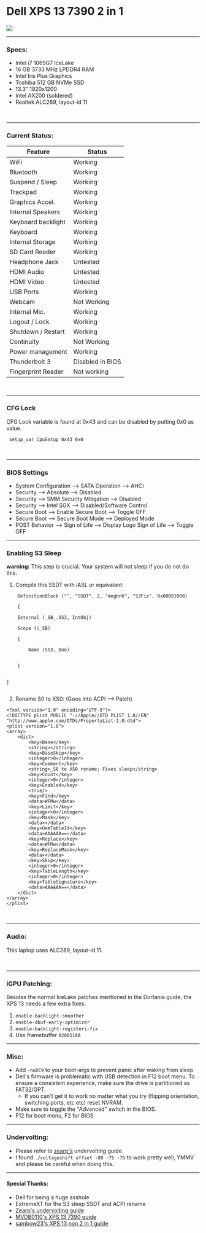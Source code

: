 # Dell XPS 13 7390 2 in 1

<img src="https://media.discordapp.net/attachments/1084252068711247965/1137134955575644160/IMG_6096.jpg?width=488&height=651">


<br>

-----------------------------------------


### Specs:

- Intel i7 1065G7 IceLake
- 16 GB 3733 MHz LPDDR4 RAM
- Intel Iris Plus Graphics
- Toshiba 512 GB NVMe SSD
- 13.3" 1920x1200
- Intel AX200 (soldered)
- Realtek ALC289, layout-id 11

<br>

-----------------------------------------


 ### Current Status:

 | **Feature**        | **Status**           
|--------------------|----------------------|
| WiFi               | Working              | 
| Bluetooth          | Working              | 
| Suspend / Sleep    | Working              | 
| Trackpad           | Working              | 
| Graphics Accel.    | Working              | 
| Internal Speakers  | Working              |   
| Keyboard backlight | Working              | 
| Keyboard           | Working              |
| Internal Storage   | Working              | 
| SD Card Reader     | Working              | 
| Headphone Jack     | Untested             | 
| HDMI Audio         | Untested             |
| HDMI Video         | Untested             |                                                                 
| USB Ports          | Working              | 
| Webcam             | Not Working          | 
| Internal Mic.      | Working              | 
| Logout / Lock      | Working              | 
| Shutdown / Restart | Working              | 
| Continuity         | Not Working          |     
| Power management   | Working              |
| Thunderbolt 3      | Disabled in BIOS     |
| Fingerprint Reader | Not working          |

<br>

-----------------------------------------

### CFG Lock

CFG Lock variable is found at 0x43 and can be disabled by putting 0x0 as value.
  
     setup_var CpuSetup 0x43 0x0

<br>

-----------------------------------------


### BIOS Settings

- System Configuration --> SATA Operation --> AHCI
- Security --> Absolute --> Disabled
- Security --> SMM Security Mitigation --> Disabled
- Security --> Intel SGX --> Disabled/Software Control
- Secure Boot --> Enable Secure Boot --> Toggle OFF
- Secure Boot --> Secure Boot Mode --> Deployed Mode
- POST Behavior --> Sign of Life --> Display Logo Sign of Life --> Toggle OFF

-----------------------------------------


### Enabling S3 Sleep

**warning:** This step is crucial. Your system will not sleep if you do not do this.

1. Compile this SSDT with iASL or equivalant:

```
    DefinitionBlock ("", "SSDT", 2, "meghn6", "S3Fix", 0x00001000)

    {

    External (_SB_.SS3, IntObj)
    
    Scope (\_SB)

    {

    	Name (SS3, One)
     

	}
    
 
}
  
```

2. Rename S0 to XS0: (Goes into ACPI --> Patch) 
```
<?xml version="1.0" encoding="UTF-8"?>
<!DOCTYPE plist PUBLIC "-//Apple//DTD PLIST 1.0//EN" "http://www.apple.com/DTDs/PropertyList-1.0.dtd">
<plist version="1.0">
<array>
	<dict>
		<key>Base</key>
		<string></string>
		<key>BaseSkip</key>
		<integer>0</integer>
		<key>Comment</key>
		<string>_S0 to XS0 rename; Fixes sleep</string>
		<key>Count</key>
		<integer>0</integer>
		<key>Enabled</key>
		<true/>
		<key>Find</key>
		<data>WFMw</data>
		<key>Limit</key>
		<integer>0</integer>
		<key>Mask</key>
		<data></data>
		<key>OemTableId</key>
		<data>AAAAAA==</data>
		<key>Replace</key>
		<data>WFMw</data>
		<key>ReplaceMask</key>
		<data></data>
		<key>Skip</key>
		<integer>0</integer>
		<key>TableLength</key>
		<integer>0</integer>
		<key>TableSignature</key>
		<data>AAAAAA==</data>
	</dict>
</array>
</plist>
```
<br>

-----------------------------------------

### Audio:

This laptop uses ALC289, layout-id 11. 

<br>

-----------------------------------------


### iGPU Patching:

Besides the normal IceLake patches mentioned in the Dortania guide, the XPS 13 needs a few extra fixes:

1. `enable-backlight-smoother`
2. `enable-dbuf-early-optimizer`
3. `enable-backlight-registers-fix`
4. Use framebuffer `0200518A`

-----------------------------------------


### Misc:
- Add `-noDC9` to your boot-args to prevent panic after waking from sleep
- Dell's firmware is problematic with USB detection in F12 boot menu. To ensure a consistent experience, make sure the drive is partitioned as FAT32/GPT.
    - If you can't get it to work no matter what you try (flipping orientation, switching ports, etc etc) reset NVRAM.
- Make sure to toggle the "Advanced" switch in the BIOS.
- F12 for boot menu, F2 for BIOS

-----------------------------------------


### Undervolting:

- Please refer to [zearp's](https://github.com/zearp/Nucintosh#undervolting) undervolting guide.
- I found `./voltageshift offset -80 -75 -75` to work pretty well, YMMV and please be careful when doing this.




-----------------------------------------

#### Special Thanks:

- Dell for being a huge asshole 
- ExtremeXT for the S3 sleep SSDT and ACPI rename
- [Zearp's undervolting guide](https://github.com/zearp/Nucintosh#undervolting)
- [MVDB0110's XPS 13 7390 guide](https://github.com/MVDB0110/OC-XPS13-7390)
- [sambow23's XPS 13 non 2 in 1 guide](https://github.com/sambow23/Dell-XPS-13-7390-macOS)




